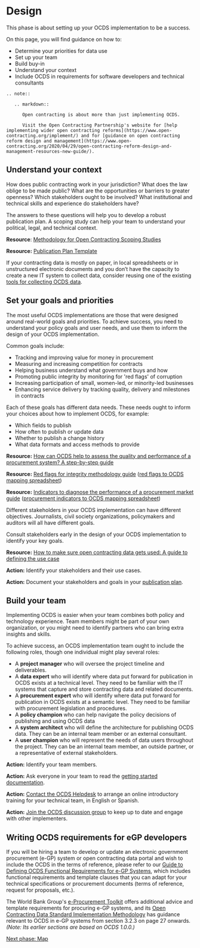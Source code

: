 # Design

This phase is about setting up your OCDS implementation to be a success.

On this page, you will find guidance on how to:

* Determine your priorities for data use
* Set up your team
* Build buy-in
* Understand your context
* Include OCDS in requirements for software developers and technical consultants

```eval_rst
.. note::

   .. markdown::

      Open contracting is about more than just implementing OCDS.

      Visit the Open Contracting Partnership's website for [help implementing wider open contracting reforms](https://www.open-contracting.org/implement/) and for [guidance on open contracting reform design and management](https://www.open-contracting.org/2020/04/29/open-contracting-reform-design-and-management-resources-new-guide/).
```

## Understand your context

How does public contracting work in your jurisdiction? What does the law oblige to be made public? What are the opportunities or barriers to greater openness? Which stakeholders ought to be involved? What institutional and technical skills and experience do stakeholders have?

The answers to these questions will help you to develop a robust publication plan. A scoping study can help your team to understand your political, legal, and technical context.

**Resource**: [Methodology for Open Contracting Scoping Studies](https://www.open-contracting.org/resources/methodology-open-contracting-scoping-studies/)

**Resource:** [Publication Plan Template](https://www.open-contracting.org/resources/ocds-publication-plan-template/)

If your contracting data is mostly on paper, in local spreadsheets or in unstructured electronic documents and you don’t have the capacity to create a new IT system to collect data, consider reusing one of the existing [tools for collecting OCDS data](build/data_collection_tools).

## Set your goals and priorities

The most useful OCDS implementations are those that were designed around real-world goals and priorities. To achieve success, you need to understand your policy goals and user needs, and use them to inform the design of your OCDS implementation.

Common goals include:

* Tracking and improving value for money in procurement
* Measuring and increasing competition for contracts
* Helping business understand what government buys and how
* Promoting public integrity by monitoring for 'red flags' of corruption
* Increasing participation of small, women-led, or minority-led businesses
* Enhancing service delivery by tracking quality, delivery and milestones in contracts

Each of these goals has different data needs. These needs ought to inform your choices about how to implement OCDS, for example:

* Which fields to publish
* How often to publish or update data
* Whether to publish a change history
* What data formats and access methods to provide

**Resource:** [How can OCDS help to assess the quality and performance of a procurement system? A step-by-step guide](https://www.open-contracting.org/2019/04/03/oecdmaps-ocds-step-by-step-guide/)

**Resource:** [Red flags for integrity methodology guide](https://www.open-contracting.org/resources/red-flags-integrity-giving-green-light-open-data-solutions/) ([red flags to OCDS mapping spreadsheet](https://docs.google.com/spreadsheets/d/12PFkUlQH09jQvcnORjcbh9-8d-NnIuk4mAQwdGiXeSM/edit#gid=0))

**Resource:** [Indicators to diagnose the performance of a procurement market guide](https://docs.google.com/document/d/1vSJk9-qWSTQEx9ZZc7BUhQZMHvTRcyDYVS2sl8HB__k/edit?usp=sharing) ([procurement indicators to OCDS mapping spreadsheet](https://docs.google.com/spreadsheets/d/1nG7e52E1CXOXoUjz6pimW4Z7er9u3DJSs98QKdJJioE/edit#gid=110864222))

Different stakeholders in your OCDS implementation can have different objectives. Journalists, civil society organizations, policymakers and auditors will all have different goals.

Consult stakeholders early in the design of your OCDS implementation to identify your key goals.

**Resource:** [How to make sure open contracting data gets used: A guide to defining the use case](https://www.open-contracting.org/2016/08/18/use-case-guide/)

**Action:** Identify your stakeholders and their use cases.

**Action:** Document your stakeholders and goals in your [publication plan](https://www.open-contracting.org/resources/ocds-publication-plan-template/).

## Build your team

Implementing OCDS is easier when your team combines both policy and technology experience. Team members might be part of your own organization, or you might need to identify partners who can bring extra insights and skills.

To achieve success, an OCDS implementation team ought to include the following roles, though one individual might play several roles:

* A **project manager** who will oversee the project timeline and deliverables.
* A **data expert** who will identify where data put forward for publication in OCDS exists at a technical level. They need to be familiar with the IT systems that capture and store contracting data and related documents.
* A **procurement expert** who will identify where data put forward for publication in OCDS exists at a semantic level. They need to be familiar with procurement legislation and procedures.
* A **policy champion** who can help navigate the policy decisions of publishing and using OCDS data
* A **system architect** who will define the architecture for publishing OCDS data. They can be an internal team member or an external consultant.
* A **user champion** who will represent the needs of data users throughout the project. They can be an internal team member, an outside partner, or a representative of external stakeholders.

**Action:** Identify your team members.

**Action:** Ask everyone in your team to read the [getting started documentation](../../getting_started/index).

**Action:** [Contact the OCDS Helpdesk](../../support/index) to arrange an online introductory training for your technical team, in English or Spanish.

**Action:** [Join the OCDS discussion group](../../support/index) to keep up to date and engage with other implementers.

## Writing OCDS requirements for eGP developers

If you will be hiring a team to develop or update an electronic government procurement (e-GP) system or open contracting data portal and wish to include the OCDS in the terms of reference, please refer to our [Guide to Defining OCDS Functional Requirements for e-GP Systems](https://www.open-contracting.org/resources/guide-defining-open-contracting-data-standard-functional-requirements-electronic-government-procurement-systems/), which includes functional requirements and template clauses that you can adapt for your technical specifications or procurement documents (terms of reference, request for proposals, etc.).

The World Bank Group's [e-Procurement Toolkit](http://www.eprocurementtoolkit.org/) offers additional advice and template requirements for procuring e-GP systems, and its [Open Contracting Data Standard Implementation Methodology](http://www.eprocurementtoolkit.org/sites/default/files/2016-11/OCDS_Implemetation_Methodology_0.pdf#page=27) has guidance relevant to OCDS in e-GP systems from section 3.2.3 on page 27 onwards. *(Note: Its earlier sections are based on OCDS 1.0.0.)*

[Next phase: Map](map)
